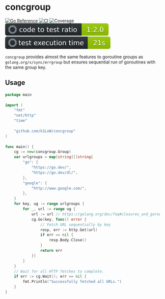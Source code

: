 # concgroup

[![Go Reference](https://pkg.go.dev/badge/github.com/k1LoW/concgroup.svg)](https://pkg.go.dev/github.com/k1LoW/concgroup) [![CI](https://github.com/k1LoW/concgroup/actions/workflows/ci.yml/badge.svg)](https://github.com/k1LoW/concgroup/actions/workflows/ci.yml) ![Coverage](https://raw.githubusercontent.com/k1LoW/octocovs/main/badges/k1LoW/concgroup/coverage.svg) ![Code to Test Ratio](https://raw.githubusercontent.com/k1LoW/octocovs/main/badges/k1LoW/concgroup/ratio.svg) ![Test Execution Time](https://raw.githubusercontent.com/k1LoW/octocovs/main/badges/k1LoW/concgroup/time.svg)

`concgroup` provides almost the same features to goroutine groups as `golang.org/x/sync/errgroup` but ensures sequential run of goroutines with the same group key.

## Usage

``` go
package main

import (
	"fmt"
	"net/http"
	"time"

	"github.com/k1LoW/concgroup"
)

func main() {
	cg := new(concgroup.Group)
	var urlgroups = map[string][]string{
		"go": {
			"https://go.dev/",
			"https://go.dev/dl/",
		},
		"google": {
			"http://www.google.com/",
		},
	}
	for key, ug := range urlgroups {
		for _, url := range ug {
			url := url // https://golang.org/doc/faq#closures_and_goroutines
			cg.Go(key, func() error {
				// Fetch URL sequentially by key
				resp, err := http.Get(url)
				if err == nil {
					resp.Body.Close()
				}
				return err
			})
		}
	}
	// Wait for all HTTP fetches to complete.
	if err := cg.Wait(); err == nil {
		fmt.Println("Successfully fetched all URLs.")
	}
}
```
